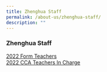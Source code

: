 ```yaml
---
title: Zhenghua Staff
permalink: /about-us/zhenghua-staff/
description: ""
---
```

### Zhenghua Staff

[2022 Form Teachers]() <br>
[2022 CCA Teachers In Charge]()